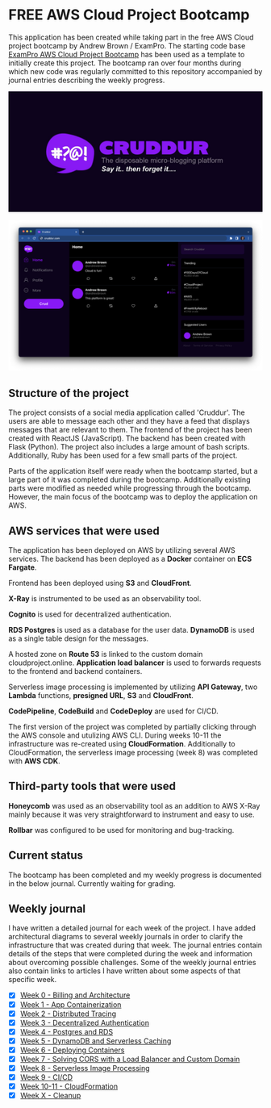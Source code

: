 # FREE AWS Cloud Project Bootcamp

This application has been created while taking part in the free AWS Cloud project bootcamp by Andrew Brown / ExamPro. The starting code base [ExamPro AWS Cloud Project Bootcamp](https://github.com/ExamProCo/aws-bootcamp-cruddur-2023) has been used as a template to initially create this project. The bootcamp ran over four months during which new code was regularly committed to this repository accompanied by journal entries describing the weekly progress.

![Cruddur Graphic](_docs/assets/cruddur-banner.jpg)

![Cruddur Screenshot](_docs/assets/cruddur-screenshot.png)

## Structure of the project

The project consists of a social media application called 'Cruddur'. The users are able to message each other and they have a feed that displays messages that are relevant to them. The frontend of the project has been created with ReactJS (JavaScript). The backend has been created with Flask (Python). The project also includes a large amount of bash scripts. Additionally, Ruby has been used for a few small parts of the project.

Parts of the application itself were ready when the bootcamp started, but a large part of it was completed during the bootcamp. Additionally existing parts were modified as needed while progressing through the bootcamp. However, the main focus of the bootcamp was to deploy the application on AWS.

## AWS services that were used

The application has been deployed on AWS by utilizing several AWS services. The backend has been deployed as a **Docker** container on **ECS Fargate**.

Frontend has been deployed using **S3** and  **CloudFront**.

**X-Ray** is instrumented to be used as an observability tool. 

**Cognito** is used for decentralized authentication.

**RDS Postgres** is used as a database for the user data. **DynamoDB** is used as a single table design for the messages.

A hosted zone on **Route 53** is linked to the custom domain cloudproject.online. **Application load balancer** is used to forwards requests to the frontend and backend containers.  

Serverless image processing is implemented by utilizing **API Gateway**, two **Lambda** functions, **presigned URL**, **S3** and **CloudFront**.

**CodePipeline**, **CodeBuild** and **CodeDeploy** are used for CI/CD.

The first version of the project was completed by partially clicking through the AWS console and utulizing AWS CLI. During weeks 10-11 the infrastructure was re-created using **CloudFormation**. Additionally to CloudFormation, the serverless image processing (week 8) was completed with **AWS CDK**.  


## Third-party tools that were used

**Honeycomb** was used as an observability tool as an addition to AWS X-Ray mainly because it was very straightforward to instrument and easy to use.

**Rollbar** was configured to be used for monitoring and bug-tracking.

## Current status

The bootcamp has been completed and my weekly progress is documented in the below journal. Currently waiting for grading.


## Weekly journal

I have written a detailed journal for each week of the project. I have added architectural diagrams to several weekly journals in order to clarify the infrastructure that was created during that week. The journal entries contain details of the steps that were completed during the week and information about overcoming possible challenges. Some of the weekly journal entries also contain links to articles I have written about some aspects of that specific week. 

- [x] [Week 0 - Billing and Architecture](journal/week0.md)
- [x] [Week 1 - App Containerization](journal/week1.md)
- [x] [Week 2 - Distributed Tracing](journal/week2.md)
- [x] [Week 3 - Decentralized Authentication](journal/week3.md)
- [x] [Week 4 - Postgres and RDS](journal/week4.md)
- [x] [Week 5 - DynamoDB and Serverless Caching](journal/week5.md)
- [x] [Week 6 - Deploying Containers](journal/week6.md)
- [x] [Week 7 - Solving CORS with a Load Balancer and Custom Domain](journal/week7.md)
- [x] [Week 8 - Serverless Image Processing](journal/week8.md)
- [x] [Week 9 - CI/CD](journal/week9.md)
- [x] [Week 10-11 - CloudFormation](journal/week10-11.md)
- [x] [Week X - Cleanup](journal/weekX.md)
